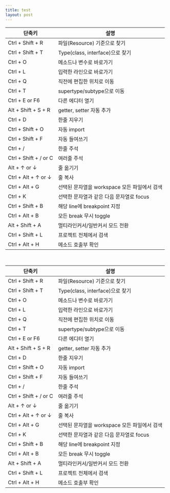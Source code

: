 ```yaml
---
title: test
layout: post
---
```



단축키|설명
----|----
Ctrl + Shift + R|파일(Resource) 기준으로 찾기
Ctrl + Shift + T|Type(class, interface)으로 찾기
Ctrl + O|메소드나 변수로 바로가기
Ctrl + L|입력한 라인으로 바로가기
Ctrl + Q|직전에 편집한 위치로 이동
Ctrl + T|supertype/subtype으로 이동
Ctrl + E or F6|다른 에디터 열기
Alt + Shift + S + R|getter, setter 자동 추가
Ctrl + D|한줄 지우기
Ctrl + Shift + O|자동 import
Ctrl + Shift + F|자동 들여쓰기
Ctrl + /|한줄 주석
Ctrl + Shift + / or C|여러줄 주석
Alt + ↑ or ↓|줄 옮기기
Ctrl + Alt + ↑ or ↓|줄 복사
Ctrl + Alt + G|선택된 문자열을 workspace 모든 파일에서 검색
Ctrl + K|선택한 문자열과 같은 다음 문자열로 focus
Ctrl + Shift + B|해당 line에 breakpoint 지정
Ctrl + Alt + B|모든 break 무시 toggle
Alt + Shift + A|멀티라인커서/일반커서 모드 전환
Ctrl + Shift + L|프로젝트 전체에서 검색
Ctrl + Alt + H|메소드 호출부 확인



<br>


|단축키|설명|
|----|----|
|Ctrl + Shift + R|파일(Resource) 기준으로 찾기|
|Ctrl + Shift + T|Type(class, interface)으로 찾기|
|Ctrl + O|메소드나 변수로 바로가기|
|Ctrl + L|입력한 라인으로 바로가기|
|Ctrl + Q|직전에 편집한 위치로 이동|
|Ctrl + T|supertype/subtype으로 이동|
|Ctrl + E or F6|다른 에디터 열기|
|Alt + Shift + S + R|getter, setter 자동 추가|
|Ctrl + D|한줄 지우기|
|Ctrl + Shift + O|자동 import|
|Ctrl + Shift + F|자동 들여쓰기|
|Ctrl + /|한줄 주석|
|Ctrl + Shift + / or C|여러줄 주석|
|Alt + ↑ or ↓|줄 옮기기|
|Ctrl + Alt + ↑ or ↓|줄 복사|
|Ctrl + Alt + G|선택된 문자열을 workspace 모든 파일에서 검색|
|Ctrl + K|선택한 문자열과 같은 다음 문자열로 focus|
|Ctrl + Shift + B|해당 line에 breakpoint 지정|
|Ctrl + Alt + B|모든 break 무시 toggle|
|Alt + Shift + A|멀티라인커서/일반커서 모드 전환|
|Ctrl + Shift + L|프로젝트 전체에서 검색|
|Ctrl + Alt + H|메소드 호출부 확인|
